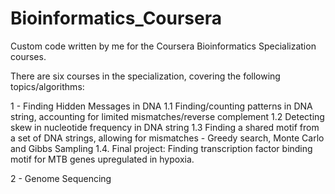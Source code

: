 # Bioinformatics_Coursera
Custom code written by me for the Coursera Bioinformatics Specialization courses.

There are six courses in the specialization, covering the following topics/algorithms:

1 - Finding Hidden Messages in DNA
  1.1 Finding/counting patterns in DNA string, accounting for limited mismatches/reverse complement
  1.2 Detecting skew in nucleotide frequency in DNA string
  1.3 Finding a shared motif from a set of DNA strings, allowing for mismatches
  	- Greedy search, Monte Carlo and Gibbs Sampling
  1.4. Final project: Finding transcription factor binding motif for MTB genes upregulated in hypoxia. 

2 - Genome Sequencing